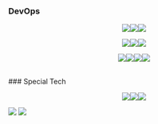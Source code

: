 ### DevOps
<p align="center">
<img src="https://img.shields.io/badge/python-3776AB?style=for-the-badge&logo=python&logoColor=white"><img src="https://img.shields.io/badge/javascript-F7DF1E?style=for-the-badge&logo=javascript&logoColor=white"><img src="https://img.shields.io/badge/c++-00599C?style=for-the-badge&logo=c++&logoColor=white">
</p>
<p align="center">
<img src="https://img.shields.io/badge/django-092E20?style=for-the-badge&logo=django&logoColor=white"><img src="https://img.shields.io/badge/orm-092E20?style=for-the-badge&logo=django&logoColor=white"><img src="https://img.shields.io/badge/vue-4FC08D?style=for-the-badge&logo=vue&logoColor=white">
</p>
<p align="center">
<img src="https://img.shields.io/badge/aws-232F3E?style=for-the-badge&logo=aws&logoColor=white"><img src="https://img.shields.io/badge/dynamodb-4053D6?style=for-the-badge&logo=dynamodb&logoColor=white"><img src="https://img.shields.io/badge/mysql-4479A1?style=for-the-badge&logo=mysql&logoColor=white"><img src="https://img.shields.io/badge/cloudformation-569A31?style=for-the-badge&logo=aws&logoColor=white">
</p>
</br>
### Special Tech
<p align="center">
<img src="https://img.shields.io/badge/reverse engineering-F02E65?style=for-the-badge"><img src="https://img.shields.io/badge/Incidence Response-000000?style=for-the-badge"><img src="https://img.shields.io/badge/Malware Analysis-FF0000?style=for-the-badge">
</p>
<img src="https://github-readme-stats.vercel.app/api/top-langs/?username=orca-eaa5a&layout=compact">
<img src="https://github-readme-stats.vercel.app/api?username=orca-eaa5a&show_icons=true">
<!--
**orca-eaa5a/orca-eaa5a** is a ✨ _special_ ✨ repository because its `README.md` (this file) appears on your GitHub profile.

Here are some ideas to get you started:

- 🔭 I’m currently working on ...
- 🌱 I’m currently learning ...
- 👯 I’m looking to collaborate on ...
- 🤔 I’m looking for help with ...
- 💬 Ask me about ...
- 📫 How to reach me: ...
- 😄 Pronouns: ...
- ⚡ Fun fact: ...
-->
